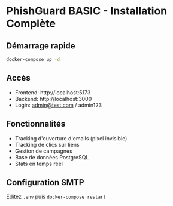# PhishGuard BASIC - Installation Complète

## Démarrage rapide

```bash
docker-compose up -d
```

## Accès

- Frontend: http://localhost:5173
- Backend: http://localhost:3000
- Login: admin@test.com / admin123

## Fonctionnalités

- Tracking d'ouverture d'emails (pixel invisible)
- Tracking de clics sur liens
- Gestion de campagnes
- Base de données PostgreSQL
- Stats en temps réel

## Configuration SMTP

Éditez `.env` puis `docker-compose restart`
